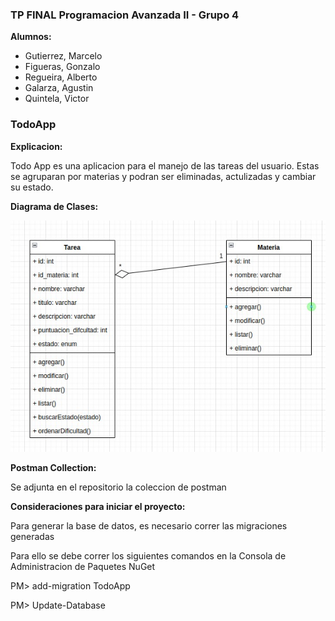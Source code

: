 ### TP FINAL Programacion Avanzada II - Grupo 4

**Alumnos:**
- Gutierrez, Marcelo
- Figueras, Gonzalo
- Regueira, Alberto
- Galarza, Agustin
- Quintela, Victor

### TodoApp

**Explicacion:**

Todo App es una aplicacion para el manejo de las tareas del usuario. 
Estas se agruparan por materias y podran ser eliminadas, actulizadas y cambiar su estado.

**Diagrama de Clases:**

![Alt text](Diagrama.jpeg?raw=true "Diagrama de clases")

**Postman Collection:**

Se adjunta en el repositorio la coleccion de postman

**Consideraciones para iniciar el proyecto:**

Para generar la base de datos, es necesario correr las migraciones generadas

Para ello se debe correr los siguientes comandos en la Consola de Administracion de Paquetes NuGet

PM> add-migration TodoApp

PM> Update-Database